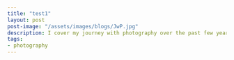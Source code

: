 ```yaml
---
title: "test1"
layout: post
post-image: "/assets/images/blogs/JwP.jpg"
description: I cover my journey with photography over the past few years, from taking 'serious' photos on my smartphone to switching to a mirrorless body.
tags:
- photography
---
```


